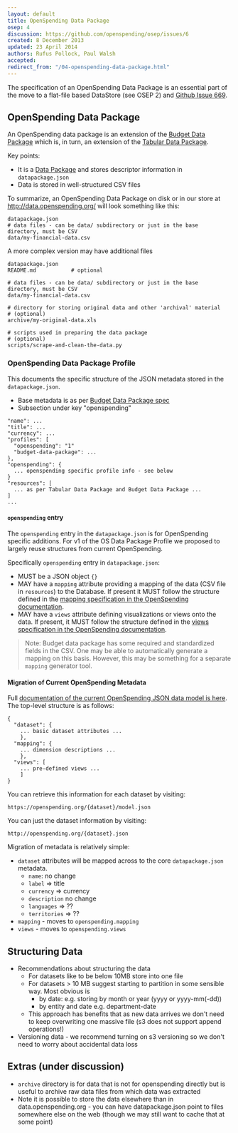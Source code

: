 ```yaml
---
layout: default
title: OpenSpending Data Package
osep: 4
discussion: https://github.com/openspending/osep/issues/6
created: 8 December 2013
updated: 23 April 2014
authors: Rufus Pollock, Paul Walsh
accepted:
redirect_from: "/04-openspending-data-package.html"
---
```


The specification of an OpenSpending Data Package is an essential part of the
move to a flat-file based DataStore (see OSEP 2) and [Github Issue
669][issue-669].

[issue-669]: https://github.com/openspending/openspending/issues/669

## OpenSpending Data Package

An OpenSpending data package is an extension of the [Budget Data Package][bdp]
which is, in turn, an extension of the [Tabular Data Package][tdp].

[bdp]: https://github.com/openspending/budget-data-package

Key points:

* It is a [Data Package][dp] and stores descriptor information in
  `datapackage.json`
* Data is stored in well-structured CSV files

[tdp]: http://dataprotocols.org/tabular-data-package/
[dp]: http://dataprotocols.org/data-packages/

To summarize, an OpenSpending Data Package on disk or in our store at
http://data.openspending.org/ will look something like this:

```
datapackage.json
# data files - can be data/ subdirectory or just in the base directory, must be CSV
data/my-financial-data.csv
```

A more complex version may have additional files

```
datapackage.json
README.md           # optional

# data files - can be data/ subdirectory or just in the base directory, must be CSV
data/my-financial-data.csv

# directory for storing original data and other 'archival' material
# (optional)
archive/my-original-data.xls

# scripts used in preparing the data package
# (optional)
scripts/scrape-and-clean-the-data.py
```

### OpenSpending Data Package Profile

This documents the specific structure of the JSON metadata stored in the
`datapackage.json`.

* Base metadata is as per [Budget Data Package spec][bdp]
* Subsection under key "openspending"

```
"name": ...
"title": ...
"currency": ...
"profiles": [
  "openspending": "1"
  "budget-data-package": ...
},
"openspending": {
  ... openspending specific profile info - see below
}
"resources": [
  ... as per Tabular Data Package and Budget Data Package ...
]
...
```

#### `openspending` entry

The `openspending` entry in the `datapackage.json` is for OpenSpending specific
additions. For v1 of the OS Data Package Profile we proposed to largely reuse
structures from current OpenSpending.

Specifically `openspending` entry in `datapackage.json`:

* MUST be a JSON object `{}`
* MAY have a `mapping` attribute providing a mapping of the data (CSV file in
  `resources`) to the Database. If present it MUST follow the structure defined
  in the [mapping specification in the OpenSpending documentation][mapping].
* MAY have a `views` attribute defining visualizations or views onto the data.
  If present, it MUST follow the structure defined in the [views specification
  in the OpenSpending documentation][views].

> Note: Budget data package has some required and standardized fields in the
> CSV. One may be able to automatically generate a mapping on this basis.
> However, this may be something for a separate `mapping` generator tool.

[mapping]: http://docs.openspending.org/en/latest/model/design.html#views-and-pre-defined-visualizations
[views]: http://docs.openspending.org/en/latest/model/design.html#views-and-pre-defined-visualizations

#### Migration of Current OpenSpending Metadata

Full [documentation of the current OpenSpending JSON data model is
here][current]. The top-level structure is as follows:

[current]: http://docs.openspending.org/en/latest/model/design.html

```
{
  "dataset": {
    ... basic dataset attributes ...
    },
  "mapping": {
    ... dimension descriptions ...
    },
  "views": [
    ... pre-defined views ...
    ]
}
```

You can retrieve this information for each dataset by visiting:

    https://openspending.org/{dataset}/model.json

You can just the dataset information by visiting:

    http://openspending.org/{dataset}.json

Migration of metadata is relatively simple:

* `dataset` attributes will be mapped across to the core `datapackage.json`
  metadata.
  * `name`: no change
  * `label` => title
  * `currency` => currency
  * `description` no change
  * `languages` => ??
  * `territories` => ??
* `mapping` - moves to `openspending.mapping`
* `views` - moves to `openspending.views`

## Structuring Data

* Recommendations about structuring the data
  * For datasets like to be below 10MB store into one file
  * For datasets > 10 MB suggest starting to partition in some sensible way.
    Most obvious is
    * by date: e.g. storing by month or year (yyyy or yyyy-mm(-dd))
    * by entity and date e.g. department-date
  * This approach has benefits that as new data arrives we don't need to keep
    overwriting one massive file (s3 does not support append operations!)
* Versioning data - we recommend turning on s3 versioning so we don't need to
  worry about accidental data loss

## Extras (under discussion)

* `archive` directory is for data that is not for openspending directly but is
  useful to archive raw data files from which data was extracted
* Note it is possible to store the data elsewhere than in data.openspending.org -
  you can have datapackage.json point to files somewhere else on the web
    (though we may still want to cache that at some point)
